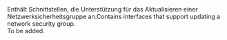 <Namespace Name="Microsoft.Azure.Management.Network.Fluent.NetworkSecurityGroup.Update">
  <Docs>
    <summary><span data-ttu-id="d2715-101">Enthält Schnittstellen, die Unterstützung für das Aktualisieren einer Netzwerksicherheitsgruppe an.</span><span class="sxs-lookup"><span data-stu-id="d2715-101">Contains interfaces that support updating a network security group.</span></span></summary> 
    <remarks>To be added.</remarks>
  </Docs>
</Namespace>
